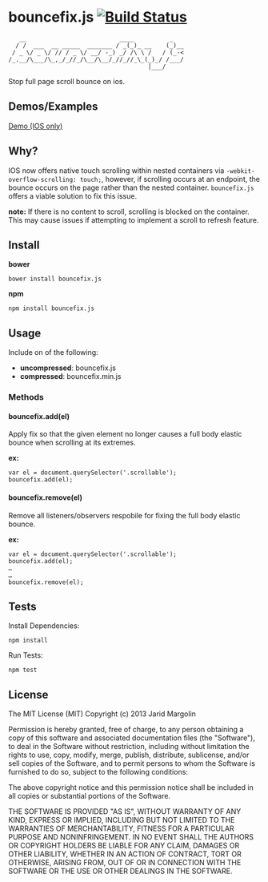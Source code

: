 bouncefix.js [![Build Status](https://travis-ci.org/jaridmargolin/bouncefix.js.png)](https://travis-ci.org/jaridmargolin/bouncefix.js)
============

       __                          ____          _   
      / /  ___  __ _____  _______ / _(_)_ __    (_)__
     / _ \/ _ \/ // / _ \/ __/ -_) _/ /\ \ /   / (_-<
    /_.__/\___/\_,_/_//_/\__/\__/_//_//_\_(_)_/ /___/
                                           |___/     

                                              
Stop full page scroll bounce on ios.



Demos/Examples
--------------

[Demo (IOS only)](http://jaridmargolin.github.io/bouncefix.js/demos.html)



Why?
----

IOS now offers native touch scrolling within nested containers via `-webkit-overflow-scrolling: touch;`, however, if scrolling occurs at an endpoint, the bounce occurs on the page rather than the nested container. `bouncefix.js` offers a viable solution to fix this issue.

**note:** If there is no content to scroll, scrolling is blocked on the container. This may cause issues if attempting to implement a scroll to refresh feature.



Install
-------

**bower**

    bower install bouncefix.js

**npm**

    npm install bouncefix.js



Usage
-----

Include on of the following:

* **uncompressed**: bouncefix.js
* **compressed**: bouncefix.min.js

### Methods

#### bouncefix.add(el)
Apply fix so that the given element no longer causes a full body elastic bounce when scrolling at its extremes.

**ex:**

    var el = document.querySelector('.scrollable');
    bouncefix.add(el);

#### bouncefix.remove(el)
Remove all listeners/observers respobile for fixing the full body elastic bounce.

**ex:**

    var el = document.querySelector('.scrollable');
    bouncefix.add(el);
    …
    …
    bouncefix.remove(el);



Tests
-----

Install Dependencies:
    
    npm install

Run Tests:
    
    npm test



License
-------

The MIT License (MIT) Copyright (c) 2013 Jarid Margolin

Permission is hereby granted, free of charge, to any person obtaining a copy of this software and associated documentation files (the "Software"), to deal in the Software without restriction, including without limitation the rights to use, copy, modify, merge, publish, distribute, sublicense, and/or sell copies of the Software, and to permit persons to whom the Software is furnished to do so, subject to the following conditions:

The above copyright notice and this permission notice shall be included in all copies or substantial portions of the Software.

THE SOFTWARE IS PROVIDED "AS IS", WITHOUT WARRANTY OF ANY KIND, EXPRESS OR IMPLIED, INCLUDING BUT NOT LIMITED TO THE WARRANTIES OF MERCHANTABILITY, FITNESS FOR A PARTICULAR PURPOSE AND NONINFRINGEMENT. IN NO EVENT SHALL THE AUTHORS OR COPYRIGHT HOLDERS BE LIABLE FOR ANY CLAIM, DAMAGES OR OTHER LIABILITY, WHETHER IN AN ACTION OF CONTRACT, TORT OR OTHERWISE, ARISING FROM, OUT OF OR IN CONNECTION WITH THE SOFTWARE OR THE USE OR OTHER DEALINGS IN THE SOFTWARE.